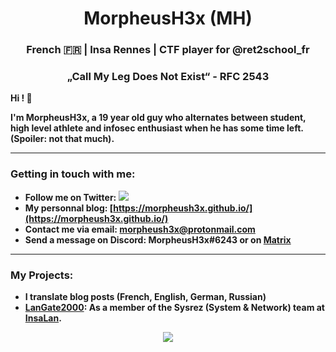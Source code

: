 <h1 align="center"> MorpheusH3x (MH) </h1>
<h3 align="center"> French 🇫🇷 | Insa Rennes | CTF player for @ret2school_fr </h3>
<h3 align="center"> <b>„Call My Leg Does Not Exist“ - RFC 2543<b/> </h3>

Hi ! 👋

I'm MorpheusH3x, a 19 year old guy who alternates between student, high level athlete and infosec enthusiast when he has some time left.
(Spoiler: not that much).

---

<h3 align="left">Getting in touch with me:</h3>

 - Follow me on Twitter: <a href="https://twitter.com/intent/follow?screen_name=MorpheusH3x" title="Follow"><img src="https://img.shields.io/twitter/follow/MorpheusH3x?label=MorpheusH3x&style=social"></a>
 - My personnal blog: [https://morpheush3x.github.io/](https://morpheush3x.github.io/)
 - Contact me via email: [morpheush3x@protonmail.com](morpheush3x@protonmail.com)
 - Send a message on Discord: MorpheusH3x#6243 or on [Matrix](https://matrix.to/#/@morpheush3x:matrix.org)
---

<h3 align="left">My Projects:</h3>

- I translate blog posts (French, English, German, Russian)
- [LanGate2000](https://github.com/InsaLan/langate2000): As a member of the Sysrez (System & Network) team at [InsaLan](https://www.insalan.fr/).

<p align="center">
<img src="https://github-readme-stats.vercel.app/api?username=MorpheusH3x&show_icons=true&include_all_commits=true">
</p>
